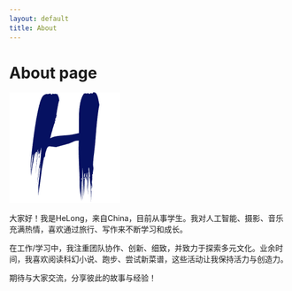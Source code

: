 ```yaml
---
layout: default
title: About
---
```

# About page

![mine](./assets/images/H.png)


大家好！我是HeLong，来自China，目前从事学生。我对人工智能、摄影、音乐充满热情，喜欢通过旅行、写作来不断学习和成长。

在工作/学习中，我注重团队协作、创新、细致，并致力于探索多元文化。业余时间，我喜欢阅读科幻小说、跑步、尝试新菜谱，这些活动让我保持活力与创造力。

期待与大家交流，分享彼此的故事与经验！

